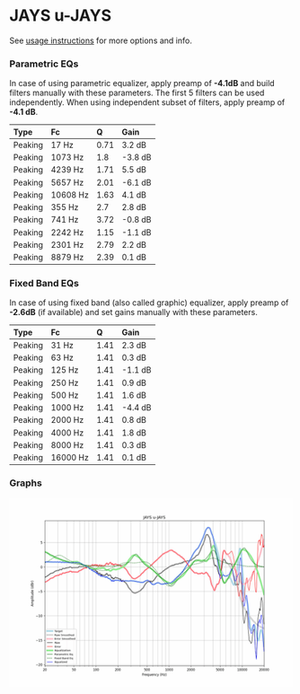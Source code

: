 # JAYS u-JAYS
See [usage instructions](https://github.com/jaakkopasanen/AutoEq#usage) for more options and info.

### Parametric EQs
In case of using parametric equalizer, apply preamp of **-4.1dB** and build filters manually
with these parameters. The first 5 filters can be used independently.
When using independent subset of filters, apply preamp of **-4.1 dB**.

| Type    | Fc       |    Q | Gain    |
|:--------|:---------|:-----|:--------|
| Peaking | 17 Hz    | 0.71 | 3.2 dB  |
| Peaking | 1073 Hz  | 1.8  | -3.8 dB |
| Peaking | 4239 Hz  | 1.71 | 5.5 dB  |
| Peaking | 5657 Hz  | 2.01 | -6.1 dB |
| Peaking | 10608 Hz | 1.63 | 4.1 dB  |
| Peaking | 355 Hz   | 2.7  | 2.8 dB  |
| Peaking | 741 Hz   | 3.72 | -0.8 dB |
| Peaking | 2242 Hz  | 1.15 | -1.1 dB |
| Peaking | 2301 Hz  | 2.79 | 2.2 dB  |
| Peaking | 8879 Hz  | 2.39 | 0.1 dB  |

### Fixed Band EQs
In case of using fixed band (also called graphic) equalizer, apply preamp of **-2.6dB**
(if available) and set gains manually with these parameters.

| Type    | Fc       |    Q | Gain    |
|:--------|:---------|:-----|:--------|
| Peaking | 31 Hz    | 1.41 | 2.3 dB  |
| Peaking | 63 Hz    | 1.41 | 0.3 dB  |
| Peaking | 125 Hz   | 1.41 | -1.1 dB |
| Peaking | 250 Hz   | 1.41 | 0.9 dB  |
| Peaking | 500 Hz   | 1.41 | 1.6 dB  |
| Peaking | 1000 Hz  | 1.41 | -4.4 dB |
| Peaking | 2000 Hz  | 1.41 | 0.8 dB  |
| Peaking | 4000 Hz  | 1.41 | 1.8 dB  |
| Peaking | 8000 Hz  | 1.41 | 0.3 dB  |
| Peaking | 16000 Hz | 1.41 | 0.1 dB  |

### Graphs
![](./JAYS%20u-JAYS.png)